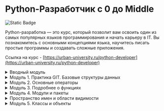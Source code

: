 # Python-Разработчик c 0 до Middle

![Static Badge](https://img.shields.io/badge/py-python-blue?style=plastic&logo=python)

Python-разработка — это курс, который позволит вам освоить один из самых популярных языков программирования и начать карьеру в IT. Вы познакомитесь с основными концепциями языка, научитесь писать простые программы и создавать сложные приложения.  


Ссылка на курс - [https://urban-university.ru/python-developer](https://urban-university.ru/python-developer)


<details>
  <summary>Вводный модуль</summary>
	<ul>
	  <li>Вводный урок по курсу "Python-Разработчик"</li>
	  <li>Установка среды разработки PyCharm и Python</li>
	  <li><a href="Module_00/main.py">Практическое задание по вводному уроку "Установка среды разработки PyCharm и Python."</a></li>
	  <li>Настройка программ</li>
	  <li>Базовые структуры данных</li>
	  <li><a href="Module_00/tasks.py">Практическое задание по уроку "Базовые структуры данных"</a></li>
	  <li>Решение к практическому заданию по теме "Базовые структуры данных"</li>
	  <li>Разбор Github</li>
	</ul># -*- coding: utf-8 -*-

from fake_math import divide as fake_divide
from true_math import divide as true_divide


if __name__ == "__main__":
    result1 = fake_divide(69, 3)
    result2 = fake_divide(3, 0)
    result3 = true_divide(49, 7)
    result4 = true_divide(15, 0)

    print(result1)
    print(result2)
    print(result3)
    print(result4)
</details>

<details>
  <summary>Модуль 1. Практика GIT. Базовые структуры данных</summary>
	<ul>
	  <li>Динамическая типизация</li>
      <li><a href="Module_01/main.py">Практическая работа по уроку "Динамическая типизация"</a></li>
      <li>Переменные</li>
      <li><a href="Module_01/main2.py">Практическое задание по теме "Переменные"</a></li>
      <li>Строки и Индексация строк</li>
      <li><a href="Module_01/main3.py">Практическое задание по уроку "Строки и индексация строк"</a></li>
      <li>Организация программ и методы строк</li>
      <li><a href="Module_01/main4.py">Практическая работа по уроку "Организация программ и методы строк"</a></li>
      <li>Списки. Индексация и методы списков</li>
      <li>Изменяемые и неизменяемые объекты. Кортежи</li>
      <li><a href="Module_01/main5.py">Практическое задание по теме "Неизменяемые и изменяемые объекты. Кортежи"</a></li>
      <li>Словари и множества</li>
      <li><a href="Module_01/main6.py">Практическое задание по теме "Словари и множества"</a></li>
      <li>Шпаргалка по типам данных в языке программирования Python</li>
      <li>Лекция по GIT</li>
      <li><a href="Module_01/main7.py">Дополнительное практическое задание по модулю</a></li>
      <li>Вебинар по модулям 1 и Вводному модулю</li>
	</ul>
</details>

<details>
  <summary>Модуль 2. Основные операторы</summary>
	<ul>
	  <li>Цели и задачи. Поток выполнения программы. Как интерпретатор показывает переменные</li>
	  <li><a href="Module_02/main.md">Самостоятельная работа по уроку "Цели и задачи. Поток выполнения программы"</a></li>
      <li>Условная конструкция. Операторы if, elif, else</li>
	  <li><a href="Module_02/main2.py">Домашняя работа по уроку "Условная конструкция. Операторы if, elif, else"</a></li>
      <li>Стиль кода 1.1</li>
      <li>Стиль кода. Цикл While. 1.2</li>
      <li><a href="Module_02/main3.py">Домашняя работа по уроку "Стиль кода часть II. Цикл While"</a></li>
      <li>Цикл for</li>
      <li><a href="Module_02/main4.py">Домашняя работа по уроку "Цикл for. Элементы списка. Полезные функции в цикле"</a></li>
      <li>Функции в Python. Функция с параметром. Документирование функции</li>
      <li><a href="Module_02/main5.py">Домашняя работа по уроку "Функции в Python.Функция с параметром"</a></li>
      <li>Крестики-нолики</li>
      <li><a href="Module_02/main6.py">Дополнительное практическое задание по модулю*</a></li>
      <li>Тестирование по модулю 2</li>
	</ul>
</details>

<details>
  <summary>Модуль 3. Подробнее о функциях</summary>
	<ul>
	  <li>Пространство имен</li>
	  <li><a href="Module_03/main.py">Домашняя работа по уроку "Пространство имён"</a></li>
	  <li>Способы вызова функции по умолчанию</li>
	  <li>Параметры по умолчанию внутри функции</li>
	  <li><a href="Module_03/main2.py">Домашняя работа по уроку "Способы вызова функции"</a></li>
	  <li>Распаковка позиционных параметров</li>
	  <li><a href="Module_03/main3.py">Самостоятельная работа по уроку "Распаковка позиционных параметров"</a></li>
	  <li>Произвольное число параметров</li>
	  <li><a href="Module_03/main4.py">Самостоятельная работа по уроку "Произвольное число параметров"</a></li>
	  <li>Рекурсия</li>
	  <li><a href="Module_03/main5.py">Самостоятельная работа по уроку "Рекурсия"</a></li>
	  <li>Встроенные функции в Python</li>
	  <li>Встроенные функции 1.2</li>
	  <li>Практика по функциям</li>
	  <li><a href="Module_03/calc.py">Функции практика 1.2 (Калькулятор)</a></li>
	  <li>Функции практика 1.3 (Калькулятор-финал)</li>
	  <li><a href="Module_03/+3module/">Дополнительные материалы к 3 модулю</a></li>
	  <li><a href="Module_03/main6.py">Дополнительное практическое задание по модулю*</a></li>
	  <li>Вебинар по модулю "Подробнее о функциях"</li>
	  <li><a href="Module_03/Test.md">Тестирование по модулю 3</a></li>
	</ul>
</details>

<details>
  <summary>Модуль 4. Модули и пакеты</summary>
	<ul>
	  <li>Модули и пакеты</li>
	  <li><a href="Module_04/main.py">Домашняя работа по уроку "Модули и пакеты"</a></li>
	  <li>Модули. Способы импортирования кода</li>
	  <li>Скомпилированные» файлы в Python</li>
	  <li>Пакеты и способы импорта</li>
	  <li>Вебинар по модулю "Модули и Пакеты"</li>
	</ul>
</details>

<details>
  <summary>Пространство имен и области видимости</summary>
	<ul>
	  <li>Пространство имен</li>
	  <li>Пространства имен часть II и области видимости</li>
	  <li><a href="Module_04/main2.py">Домашняя работа по уроку "Пространство имен."</a></li>
	  <li>Практика. 1.1</li>
	  <li>Практика. 1.2</li>
	  <li>Дополнительные материалы к 4 модулю</li>
	  <li>Тестирование по модулю 4</li>
	  <li>Вебинар по модулю "Пространство имен и области видимости"</li>
	</ul>
</details>

<details>
  <summary>Модуль 5. Классы и объекты</summary>
	<ul>
	  <li>Классы и объекты</li>
	  <li>Атрибуты и методы объекта. Указатель на свой объект в методах</li>
	  <li><a href="Module_05/main.py">Домашняя работа по уроку "Атрибуты и методы объекта"</a></li>
	  <li>Специальные методы классов</li>
	  <li><a href="Module_05/main2.py">Домашняя работа по уроку "Специальные методы классов"</a></li>
	  <li>Перегрузка операторов</li>
	  <li>Домашняя работа по уроку "Перегрузка операторов"</li>
	  <li>Различие атрибутов класса и экземпляра. Пространство имен класса</li>
	  <li>Класс object и метод __new__</li>
	  <li>Домашняя работа по уроку "Различие атрибутов класса и экземпляра"</li>
	  <li>Практика (Система регистрации на классах). 1.1</li>
	  <li>Практика. 1.2</li>
	  <li>Практика. 1.3</li>
	  <li>Дополнительные материалы к 5 модулю</li>
	  <li>Тестирование по модулю 5</li>
	  <li>Вебинар по модулю "Классы и объекты"</li>
	</ul>
</details>